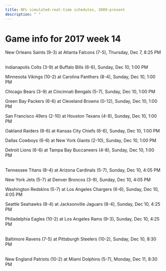 ```yaml
---
title: NFL simulated-real-time schedules, 2009-present
description: " "
---
```


# Game info for 2017 week 14

New Orleans Saints (9-3) at Atlanta Falcons (7-5), Thursday, Dec 7, 8:25 PM

<br/>Indianapolis Colts (3-9) at Buffalo Bills (6-6), Sunday, Dec 10, 1:00 PM

Minnesota Vikings (10-2) at Carolina Panthers (8-4), Sunday, Dec 10, 1:00 PM

Chicago Bears (3-9) at Cincinnati Bengals (5-7), Sunday, Dec 10, 1:00 PM

Green Bay Packers (6-6) at Cleveland Browns (0-12), Sunday, Dec 10, 1:00 PM

San Francisco 49ers (2-10) at Houston Texans (4-8), Sunday, Dec 10, 1:00 PM

Oakland Raiders (6-6) at Kansas City Chiefs (6-6), Sunday, Dec 10, 1:00 PM

Dallas Cowboys (6-6) at New York Giants (2-10), Sunday, Dec 10, 1:00 PM

Detroit Lions (6-6) at Tampa Bay Buccaneers (4-8), Sunday, Dec 10, 1:00 PM

<br/>Tennessee Titans (8-4) at Arizona Cardinals (5-7), Sunday, Dec 10, 4:05 PM

New York Jets (5-7) at Denver Broncos (3-9), Sunday, Dec 10, 4:05 PM

Washington Redskins (5-7) at Los Angeles Chargers (6-6), Sunday, Dec 10, 4:05 PM

Seattle Seahawks (8-4) at Jacksonville Jaguars (8-4), Sunday, Dec 10, 4:25 PM

Philadelphia Eagles (10-2) at Los Angeles Rams (9-3), Sunday, Dec 10, 4:25 PM

<br/>Baltimore Ravens (7-5) at Pittsburgh Steelers (10-2), Sunday, Dec 10, 8:30 PM

<br/>New England Patriots (10-2) at Miami Dolphins (5-7), Monday, Dec 11, 8:30 PM

